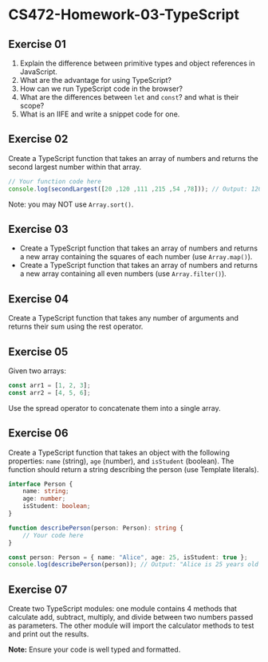 # CS472-Homework-03-TypeScript
## Exercise 01
1. Explain the difference between primitive types and object references in JavaScript.
2. What are the advantage for using TypeScript?
3. How can we run TypeScript code in the browser?
4. What are the differences between `let` and `const`? and what is their scope?
5. What is an IIFE and write a snippet code for one.

## Exercise 02
Create a TypeScript function that takes an array of numbers and returns the second largest number within that array.
```typescript
// Your function code here
console.log(secondLargest([20 ,120 ,111 ,215 ,54 ,78])); // Output: 120
```
Note: you may NOT use `Array.sort()`.
  
## Exercise 03
* Create a TypeScript function that takes an array of numbers and returns a new array containing the squares of each number (use `Array.map()`).
* Create a TypeScript function that takes an array of numbers and returns a new array containing all even numbers (use `Array.filter()`).

## Exercise 04
Create a TypeScript function that takes any number of arguments and returns their sum using the rest operator.

## Exercise 05
Given two arrays:
```typescript
const arr1 = [1, 2, 3];
const arr2 = [4, 5, 6];
```
Use the spread operator to concatenate them into a single array.

## Exercise 06
Create a TypeScript function that takes an object with the following properties: `name` (string), `age` (number), and `isStudent` (boolean). The function should return a string describing the person (use Template literals).
```typescript
interface Person {
    name: string;
    age: number;
    isStudent: boolean;
}

function describePerson(person: Person): string {
    // Your code here
}

const person: Person = { name: "Alice", age: 25, isStudent: true };
console.log(describePerson(person)); // Output: "Alice is 25 years old and is a student."
```
## Exercise 07
Create two TypeScript modules: one module contains 4 methods that calculate add, subtract, multiply, and divide between two numbers passed as parameters. The other module will import the calculator methods to test and print out the results. 
  
**Note:** Ensure your code is well typed and formatted.
